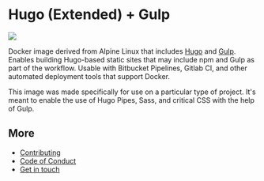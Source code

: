 # Hugo (Extended) + Gulp

[![](https://images.microbadger.com/badges/image/fourjuaneight/hugo-gulp.svg)](https://microbadger.com/images/fourjuaneight/hugo-gulp)

Docker image derived from Alpine Linux that includes [Hugo](https://gohugo.io/) and [Gulp](https://gulpjs.com/). Enables building Hugo-based static sites that may include npm and Gulp as part of the workflow. Usable with Bitbucket Pipelines, Gitlab CI, and other automated deployment tools that support Docker.

This image was made specifically for use on a particular type of project. It's meant to enable the use of Hugo Pipes, Sass, and critical CSS with the help of Gulp.

## More

- [Contributing](https://github.com/fourjuaneight/docker-hugo-gulp/blob/master/.github/CONTRIBUTING.md)
- [Code of Conduct](https://github.com/fourjuaneight/docker-hugo-gulp/blob/master/CODE_OF_CONDUCT.md)
- [Get in touch](https://www.juanvillela.dev)